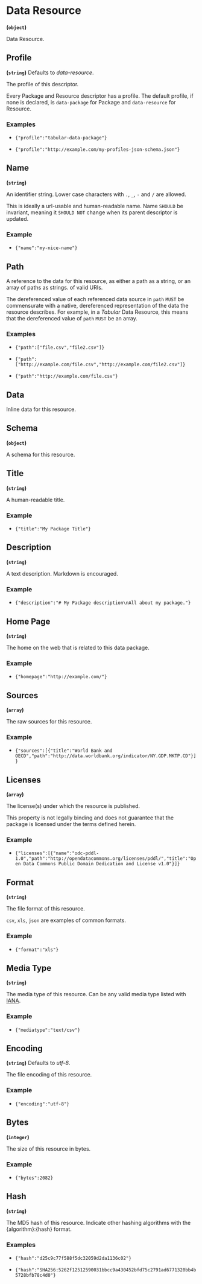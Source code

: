 # Data Resource

**(`object`)**

Data Resource.

## Profile

**(`string`)** Defaults to _data-resource_.

The profile of this descriptor.

Every Package and Resource descriptor has a profile. The default profile, if none is declared, is `data-package` for Package and `data-resource` for Resource.

### Examples

- `{"profile":"tabular-data-package"}`
  

- `{"profile":"http://example.com/my-profiles-json-schema.json"}`
  
  

## Name

**(`string`)** 

An identifier string. Lower case characters with `.`, `_`, `-` and `/` are allowed.

This is ideally a url-usable and human-readable name. Name `SHOULD` be invariant, meaning it `SHOULD NOT` change when its parent descriptor is updated.

### Example

- `{"name":"my-nice-name"}`
  
  

## Path

A reference to the data for this resource, as either a path as a string, or an array of paths as strings. of valid URIs.

The dereferenced value of each referenced data source in `path` `MUST` be commensurate with a native, dereferenced representation of the data the resource describes. For example, in a *Tabular* Data Resource, this means that the dereferenced value of `path` `MUST` be an array.

### Examples

- `{"path":["file.csv","file2.csv"]}`
  

- `{"path":["http://example.com/file.csv","http://example.com/file2.csv"]}`
  

- `{"path":"http://example.com/file.csv"}`
  
  

## Data

Inline data for this resource.

## Schema

**(`object`)** 

A schema for this resource.

## Title

**(`string`)** 

A human-readable title.

### Example

- `{"title":"My Package Title"}`
  
  

## Description

**(`string`)** 

A text description. Markdown is encouraged.

### Example

- `{"description":"# My Package description\nAll about my package."}`
  
  

## Home Page

**(`string`)** 

The home on the web that is related to this data package.

### Example

- `{"homepage":"http://example.com/"}`
  
  

## Sources

**(`array`)** 

The raw sources for this resource.

### Example

- `{"sources":[{"title":"World Bank and OECD","path":"http://data.worldbank.org/indicator/NY.GDP.MKTP.CD"}]}`
  
  

## Licenses

**(`array`)** 

The license(s) under which the resource is published.

This property is not legally binding and does not guarantee that the package is licensed under the terms defined herein.

### Example

- `{"licenses":[{"name":"odc-pddl-1.0","path":"http://opendatacommons.org/licenses/pddl/","title":"Open Data Commons Public Domain Dedication and License v1.0"}]}`
  
  

## Format

**(`string`)** 

The file format of this resource.

`csv`, `xls`, `json` are examples of common formats.

### Example

- `{"format":"xls"}`
  
  

## Media Type

**(`string`)** 

The media type of this resource. Can be any valid media type listed with [IANA](https://www.iana.org/assignments/media-types/media-types.xhtml).

### Example

- `{"mediatype":"text/csv"}`
  
  

## Encoding

**(`string`)** Defaults to _utf-8_.

The file encoding of this resource.

### Example

- `{"encoding":"utf-8"}`
  
  

## Bytes

**(`integer`)** 

The size of this resource in bytes.

### Example

- `{"bytes":2082}`
  
  

## Hash

**(`string`)** 

The MD5 hash of this resource. Indicate other hashing algorithms with the {algorithm}:{hash} format.

### Examples

- `{"hash":"d25c9c77f588f5dc32059d2da1136c02"}`
  

- `{"hash":"SHA256:5262f12512590031bbcc9a430452bfd75c2791ad6771320bb4b5728bfb78c4d0"}`
